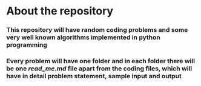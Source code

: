 # About the repository
### This repository will have random coding problems and some very well known algorithms implemented in python programming
### Every problem will have one folder and in each folder there will be one _*read_me.md*_ file apart from the coding files, which will have in detail problem statement, sample input and output

